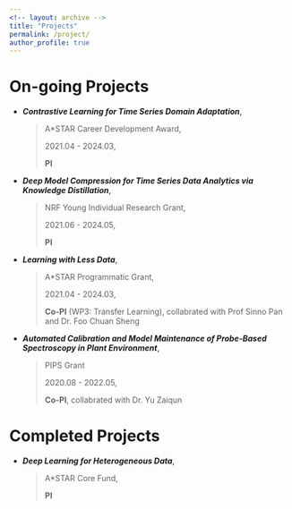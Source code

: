 ```yaml
---
<!-- layout: archive -->
title: "Projects"
permalink: /project/
author_profile: true
---
```

# On-going Projects
* ***Contrastive Learning for Time Series Domain Adaptation***, 
  > A*STAR Career Development Award, 
  >
  > 2021.04 - 2024.03,
  >  
  > <b>PI</b>

* ***Deep Model Compression for Time Series Data Analytics via Knowledge Distillation***, 
  > NRF Young Individual Research Grant, 
  > 
  > 2021.06 - 2024.05, 
  > 
  > **PI**

* ***Learning with Less Data***, 
  > A*STAR Programmatic Grant, 
  > 
  > 2021.04 - 2024.03, 
  > 
  > <b>Co-PI</b> (WP3: Transfer Learning), collabrated with Prof Sinno Pan and Dr. Foo Chuan Sheng

* ***Automated Calibration and Model Maintenance of Probe-Based Spectroscopy in Plant Environment***, 
  > PIPS Grant
  > 
  > 2020.08 - 2022.05, 
  > 
  > <b>Co-PI</b>, collabrated with Dr. Yu Zaiqun

# Completed Projects
* ***Deep Learning for Heterogeneous Data***, 
  > A*STAR Core Fund, 
  > 
  > <b>PI</b>


